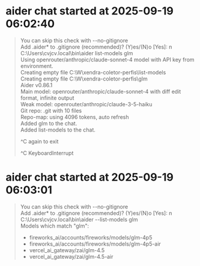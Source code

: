 
# aider chat started at 2025-09-19 06:02:40

> You can skip this check with --no-gitignore  
> Add .aider* to .gitignore (recommended)? (Y)es/(N)o [Yes]: n  
> C:\Users\cvjcv\.local\bin\aider list-models glm  
> Using openrouter/anthropic/claude-sonnet-4 model with API key from environment.  
> Creating empty file C:\W\xendra-coletor-perfis\list-models  
> Creating empty file C:\W\xendra-coletor-perfis\glm  
> Aider v0.86.1  
> Main model: openrouter/anthropic/claude-sonnet-4 with diff edit format, infinite output  
> Weak model: openrouter/anthropic/claude-3-5-haiku  
> Git repo: .git with 10 files  
> Repo-map: using 4096 tokens, auto refresh  
> Added glm to the chat.  
> Added list-models to the chat.  
>  
>  
> ^C again to exit  
>  
>  
> ^C KeyboardInterrupt  

# aider chat started at 2025-09-19 06:03:01

> You can skip this check with --no-gitignore  
> Add .aider* to .gitignore (recommended)? (Y)es/(N)o [Yes]: n  
> C:\Users\cvjcv\.local\bin\aider --list-models glm  
> Models which match "glm":  
> - fireworks_ai/accounts/fireworks/models/glm-4p5  
> - fireworks_ai/accounts/fireworks/models/glm-4p5-air  
> - vercel_ai_gateway/zai/glm-4.5  
> - vercel_ai_gateway/zai/glm-4.5-air  
